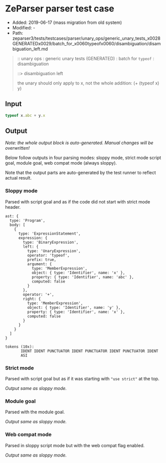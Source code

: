 # ZeParser parser test case

- Added: 2019-06-17 (mass migration from old system)
- Modified: -
- Path: zeparser3/tests/testcases/parser/unary_ops/generic_unary_tests_x0028GENERATEDx0029/batch_for_x0060typeofx0060/disambiguation/disambiguation_left.md

> :: unary ops : generic unary tests (GENERATED) : batch for `typeof` : disambiguation
>
> ::> disambiguation left
>
> the unary should only apply to x, not the whole addition: (+ (typeof x) y)

## Input

`````js
typeof x.abc + y.x
`````

## Output

_Note: the whole output block is auto-generated. Manual changes will be overwritten!_

Below follow outputs in four parsing modes: sloppy mode, strict mode script goal, module goal, web compat mode (always sloppy).

Note that the output parts are auto-generated by the test runner to reflect actual result.

### Sloppy mode

Parsed with script goal and as if the code did not start with strict mode header.

`````
ast: {
  type: 'Program',
  body: [
    {
      type: 'ExpressionStatement',
      expression: {
        type: 'BinaryExpression',
        left: {
          type: 'UnaryExpression',
          operator: 'typeof',
          prefix: true,
          argument: {
            type: 'MemberExpression',
            object: { type: 'Identifier', name: 'x' },
            property: { type: 'Identifier', name: 'abc' },
            computed: false
          }
        },
        operator: '+',
        right: {
          type: 'MemberExpression',
          object: { type: 'Identifier', name: 'y' },
          property: { type: 'Identifier', name: 'x' },
          computed: false
        }
      }
    }
  ]
}

tokens (10x):
       IDENT IDENT PUNCTUATOR IDENT PUNCTUATOR IDENT PUNCTUATOR IDENT
       ASI
`````

### Strict mode

Parsed with script goal but as if it was starting with `"use strict"` at the top.

_Output same as sloppy mode._

### Module goal

Parsed with the module goal.

_Output same as sloppy mode._

### Web compat mode

Parsed in sloppy script mode but with the web compat flag enabled.

_Output same as sloppy mode._
